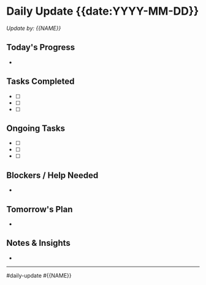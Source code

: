 # Daily Update {{date:YYYY-MM-DD}}
*Update by: {{NAME}}*

## Today's Progress
- 

## Tasks Completed
- [ ] 
- [ ] 
- [ ] 

## Ongoing Tasks
- [ ] 
- [ ] 
- [ ] 

## Blockers / Help Needed
- 

## Tomorrow's Plan
- 

## Notes & Insights
- 

---
#daily-update #{{NAME}} 